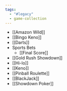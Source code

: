 ```yaml
---
tags:
  - "#legacy"
  - game-collection
---
```

- [[Amazon Wild]]
- [[Bingo Keno]]
- [[Darts]]
- Sports Bets
	- [[Final Score]]
- [[Gold Rush Showdown]]
- [[Hi-lo]]
- [[Keno]]
- [[Pinball Roulette]]
- [[BlackJack]]
- [[Showdown Poker]]